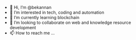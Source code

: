 - 👋 Hi, I’m @bekannan
- 👀 I’m interested in tech, coding and automation
- 🌱 I’m currently learning blockchain
- 💞️ I’m looking to collaborate on web and knowledge resource development
- 📫 How to reach me ...

<!---
bekannan/bekannan is a ✨ special ✨ repository because its `README.md` (this file) appears on your GitHub profile.
You can click the Preview link to take a look at your changes.
--->
